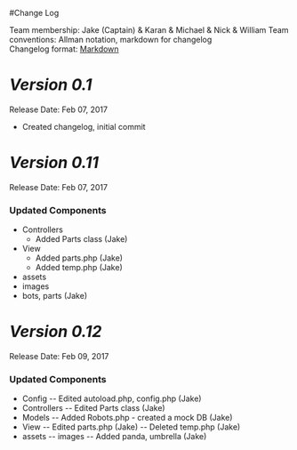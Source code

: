 #Change Log

Team membership:  Jake (Captain) & Karan & Michael & Nick & William
Team conventions: Allman notation, markdown for changelog  
Changelog format: [Markdown](https://github.com/adam-p/markdown-here/wiki/Markdown-Cheatsheet) 

# *Version 0.1*
Release Date: Feb 07, 2017

- Created changelog, initial commit

# *Version 0.11*
Release Date: Feb 07, 2017

### Updated Components 
- Controllers
  - Added Parts class (Jake)
- View 
  - Added parts.php (Jake)
  - Added temp.php (Jake)
- assets
 - images 
  - bots, parts (Jake)

# *Version 0.12*
Release Date: Feb 09, 2017

### Updated Components 
- Config
  -- Edited autoload.php, config.php (Jake)
- Controllers
  -- Edited Parts class (Jake)
- Models
  -- Added Robots.php - created a mock DB (Jake)
- View 
  -- Edited parts.php (Jake)
  -- Deleted temp.php (Jake)
- assets
 -- images -- Added panda, umbrella (Jake)

